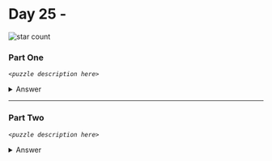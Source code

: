 # Day 25 - 
![star count](https://img.shields.io/endpoint?url=https://raw.githubusercontent.com/kata-gatame/advent-of-code/main/2021/day-25/stars.json)

### Part One
*`<puzzle description here>`*

<details>
  <summary>Answer</summary>

  **`<answer here>`**
</details>

<hr/>

### Part Two
*`<puzzle description here>`*

<details>
  <summary>Answer</summary>

  **`<answer here>`**
</details>
